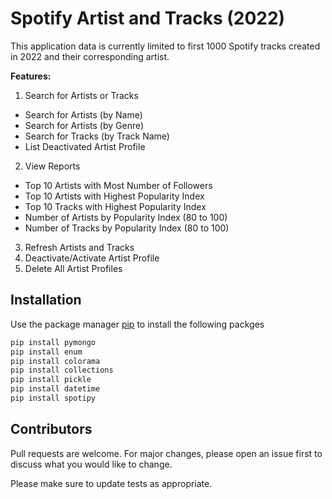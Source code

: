 # Spotify Artist and Tracks (2022)

This application data is currently limited to first 1000 Spotify tracks created in 2022 and their corresponding artist.

**Features:**
1. Search for Artists or Tracks
* Search for Artists (by Name)
* Search for Artists (by Genre)
* Search for Tracks (by Track Name)
* List Deactivated Artist Profile
2. View Reports
* Top 10 Artists with Most Number of Followers
* Top 10 Artists with Highest Popularity Index
* Top 10 Tracks with Highest Popularity Index
* Number of Artists by Popularity Index (80 to 100)
* Number of Tracks by Popularity Index (80 to 100)
3. Refresh Artists and Tracks
4. Deactivate/Activate Artist Profile
5. Delete All Artist Profiles


## Installation

Use the package manager [pip](https://pip.pypa.io/en/stable/) to install the following packges
```bash
pip install pymongo
pip install enum
pip install colorama
pip install collections
pip install pickle
pip install datetime
pip install spotipy
```

## Contributors

Pull requests are welcome. For major changes, please open an issue first to discuss what you would like to change.

Please make sure to update tests as appropriate.
